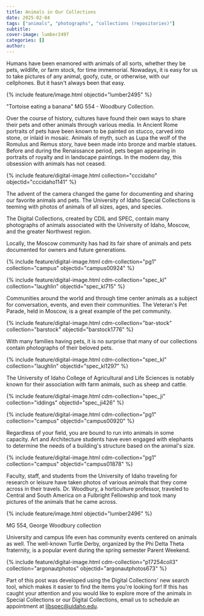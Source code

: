 ```yaml
---
title: Animals in Our Collections
date: 2025-02-04
tags: ["animals", "photographs", "collections (repositories)"]
subtitle: 
cover-image: lumber2497
categories: []
author:
---
```


Humans have been enamored with animals of all sorts, whether they be pets, wildlife, or farm stock, for time immemorial. Nowadays, it is easy for us to take pictures of any animal, goofy, cute, or otherwise, with our cellphones. But it hasn't always been that easy.
 
{% include feature/image.html objectid="lumber2495" %}

"Tortoise eating a banana" MG 554 - Woodbury Collection.
 
Over the course of history, cultures have found their own ways to share their pets and other animals through various media. In Ancient Rome portraits of pets have been known to be painted on stucco, carved into stone, or inlaid in mosaic. Animals of myth, such as Lupa the wolf of the Romulus and Remus story, have been made into bronze and marble statues. Before and during the Renaissance period, pets began appearing in portraits of royalty and in landscape paintings. In the modern day, this obsession with animals has not ceased.
 
{% include feature/digital-image.html collection="cccidaho" objectid="cccidaho1141" %}
 
The advent of the camera changed the game for documenting and sharing our favorite animals and pets. The University of Idaho Special Collections is teeming with photos of animals of all sizes, ages, and species.
 
The Digital Collections, created by CDIL and SPEC, contain many photographs of animals associated with the University of Idaho, Moscow, and the greater Northwest region.
 
Locally, the Moscow community has had its fair share of animals and pets documented for owners and future generations.
 
{% include feature/digital-image.html cdm-collection="pg1" collection="campus" objectid="campus00924" %}

{% include feature/digital-image.html cdm-collection="spec_kl" collection="laughlin" objectid="spec_kl715" %}
 
Communities around the world and through time center animals as a subject for conversation, events, and even their communities. The Veteran's Pet Parade, held in Moscow, is a great example of the pet community.
 
{% include feature/digital-image.html cdm-collection="bar-stock" collection="barstock" objectid="barstock1776" %}
 
With many families having pets, it is no surprise that many of our collections contain photographs of their beloved pets.
 
{% include feature/digital-image.html cdm-collection="spec_kl" collection="laughlin" objectid="spec_kl1297" %}
 
The University of Idaho College of Agricultural and Life Sciences is notably known for their association with farm animals, such as sheep and cattle.
 
{% include feature/digital-image.html cdm-collection="spec_ji" collection="iddings" objectid="spec_ji426" %}

{% include feature/digital-image.html cdm-collection="pg1" collection="campus" objectid="campus00920" %}
 
Regardless of your field, you are bound to run into animals in some capacity. Art and Architecture students have even engaged with elephants to determine the needs of a building's structure based on the animal's size.
 
{% include feature/digital-image.html cdm-collection="pg1" collection="campus" objectid="campus01878" %}
 
Faculty, staff, and students from the University of Idaho traveling for research or leisure have taken photos of various animals that they come across in their travels. Dr. Woodbury, a horticulture professor, traveled to Central and South America on a Fulbright Fellowship and took many pictures of the animals that he came across.
 
{% include feature/image.html objectid="lumber2496" %}

MG 554, George Woodbury collection
 
University and campus life even has community events centered on animals as well. The well-known Turtle Derby, organized by the Phi Delta Theta fraternity, is a popular event during the spring semester Parent Weekend.
 
{% include feature/digital-image.html cdm-collection="p17254coll3" collection="argonautphotos" objectid="argonautphotos673" %}
 
Part of this post was developed using the Digital Collections' new search tool, which makes it easier to find the items you're looking for! If this has caught your attention and you would like to explore more of the animals in Special Collections or our Digital Collections, email us to schedule an appointment at <libspec@uidaho.edu>.